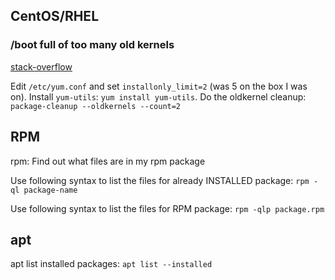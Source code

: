 ## CentOS/RHEL
### /boot full of too many old kernels
[stack-overflow](https://unix.stackexchange.com/questions/105026/boot-partition-is-almost-full-in-centos#105029)

Edit `/etc/yum.conf` and set `installonly_limit=2` (was 5 on the box I was on).
Install `yum-utils`: `yum install yum-utils`.
Do the oldkernel cleanup: `package-cleanup --oldkernels --count=2`

## RPM
rpm: Find out what files are in my rpm package

Use following syntax to list the files for already INSTALLED package:
`rpm -ql package-name`

Use following syntax to list the files for RPM package:
`rpm -qlp package.rpm`

## apt
apt list installed packages: `apt list --installed`


